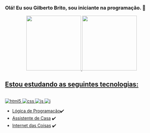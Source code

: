### Olá! Eu sou Gilberto Brito, sou iniciante na programação. 👋

<div align="center">
  <a href="https://github.com/GilbertoBrito">
  <img height="180em" src="https://github-readme-stats.vercel.app/api?username=GilbertoBrito&show_icons=true&theme=dracula&include_all_commits=true&count_private=true"/>
  <img height="180em" src="https://github-readme-stats.vercel.app/api/top-langs/?username=GilbertoBrito&layout=compact&langs_count=7&theme=dracula"/>
</div>


## Estou estudando as seguintes tecnologias:

<div style="display: inline_block"><br/>
<img align="centec" alt="html5" src="https://img.shields.io/badge/HTML-239120?style=for-the-badge&logo=html5&logoColor=white" />
<img align="centec" alt="css" src="https://img.shields.io/badge/CSS3-1572B6?style=for-the-badge&logo=css3&logoColor=white"/>
<img align="centec" alt="js" src=https://img.shields.io/badge/JavaScript-F7DF1E?style=for-the-badge&logo=javascript&logoColor=black"/>
<img align="centec" alt="j" src="https://img.shields.io/badge/Java-ED8B00?style=for-the-badge&logo=java&logoColor=white"/>
</div>

- [Lógica de Programação](#)✔️
- [Assistente de Casa](https://www.home-assistant.io/) ✔️
- [Internet das Coisas](#) ✔️
